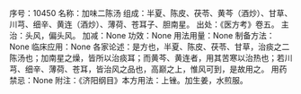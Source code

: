 序号：10450
名称：加味二陈汤
组成：半夏、陈皮、茯苓、黄芩（酒炒）、甘草、川芎、细辛、黄连（酒炒）、薄荷、苍耳子、胆南星。
出处：《医方考》卷五。
主治：头风，偏头风。
加减：None
功效：None
用法用量：None
制备方法：None
临床应用：None
各家论述：是方也，半夏、陈皮、茯苓、甘草，治痰之二陈汤也；加南星之燥，皆所以治痰耳；而黄芩、黄连者，用其苦寒以治热也；若川芎、细辛、薄荷、苍耳，皆治风之品也，高巅之上，惟风可到，是故用之。
用药禁忌：None
附注：《济阳纲目》本方用法：上锉。加生姜，水煎服。
